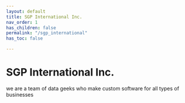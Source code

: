 ```yaml
---
layout: default
title: SGP International Inc.
nav_order: 1
has_children: false
permalink: "/sgp_international"
has_toc: false

---
```

# SGP International Inc.

we are a team of data geeks who make custom software for all types of businesses